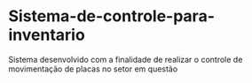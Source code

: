 # Sistema-de-controle-para-inventario
Sistema desenvolvido com a finalidade de realizar o controle de movimentação de placas no setor em questão
